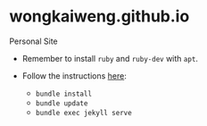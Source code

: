 # wongkaiweng.github.io
Personal Site

* Remember to install `ruby` and `ruby-dev` with `apt`.
* Follow the instructions [here](https://help.github.com/en/articles/setting-up-your-github-pages-site-locally-with-jekyll):
  
  * `bundle install`
  * `bundle update`
  * `bundle exec jekyll serve`
